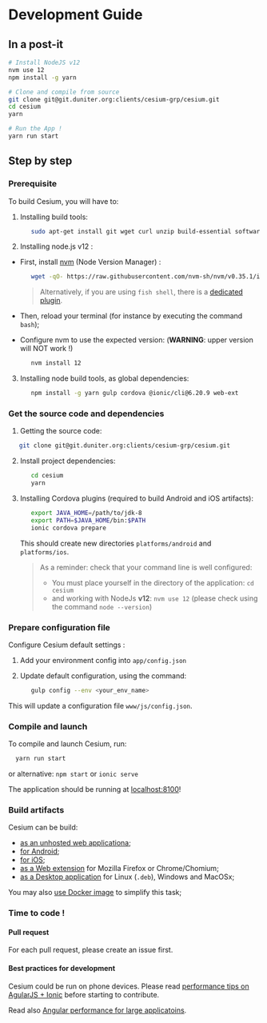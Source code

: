 # Development Guide

## In a post-it

```bash
# Install NodeJS v12
nvm use 12
npm install -g yarn 

# Clone and compile from source
git clone git@git.duniter.org:clients/cesium-grp/cesium.git
cd cesium
yarn

# Run the App !
yarn run start
```


## Step by step

### Prerequisite  

To build Cesium, you will have to: 
 
1. Installing build tools:
   ```bash
      sudo apt-get install git wget curl unzip build-essential software-properties-common ruby ruby-dev ruby-ffi gcc make
   ```

2. Installing node.js v12 :

  * First, install [nvm](https://github.com/nvm-sh/nvm) (Node Version Manager) :    
    ```bash
       wget -qO- https://raw.githubusercontent.com/nvm-sh/nvm/v0.35.1/install.sh | bash
    ```

    > Alternatively, if you are using `fish shell`, there is a [dedicated plugin](https://github.com/jorgebucaran/fish-nvm).

  * Then, reload your terminal (for instance by executing the command `bash`);

  * Configure nvm to use the expected version: (**WARNING**: upper version will NOT work !) 
    ```bash
       nvm install 12
    ```
      
3. Installing node build tools, as global dependencies:
   ```bash
      npm install -g yarn gulp cordova @ionic/cli@6.20.9 web-ext
   ```
   
### Get the source code and dependencies
   
1. Getting the source code:    
  ```bash
     git clone git@git.duniter.org:clients/cesium-grp/cesium.git
  ```
  
2. Install project dependencies:    
   ```bash
      cd cesium
      yarn
   ```

3. Installing Cordova plugins (required to build Android and iOS artifacts): 
   ```bash
      export JAVA_HOME=/path/to/jdk-8
      export PATH=$JAVA_HOME/bin:$PATH
      ionic cordova prepare
   ```

   This should create new directories `platforms/android` and `platforms/ios`.

   > As a reminder: check that your command line is well configured:
   > - You must place yourself in the directory of the application: `cd cesium`
   > - and working with NodeJs **v12**: `nvm use 12` (please check using the command `node --version`)
    

### Prepare configuration file

Configure Cesium default settings :
 
1. Add your environment config into `app/config.json`
   
2. Update default configuration, using the command:    
   ```bash
      gulp config --env <your_env_name> 
   ```

  This will update a configuration file `www/js/config.json`.
 
### Compile and launch

To compile and launch Cesium, run:
```bash
  yarn run start
```

or alternative: `npm start` or `ionic serve` 

The application should be running at [localhost:8100](http://localhost:8100)!


### Build artifacts 

Cesium can be build:
- [as an unhosted web applicationa](build_web.md);
- [for Android](build_android.md);
- [for iOS](build_ios.md);
- [as a Web extension](build_web_extension.md) for Mozilla Firefox or Chrome/Chomium;
- [as a Desktop application](build_desktop.md) for Linux (`.deb`), Windows and MacOSx;

You may also [use Docker image](build_docker.md) to simplify this task;   


### Time to code !

#### Pull request

For each pull request, please create an issue first.

#### Best practices for development

Cesium could be run on phone devices. Please read [performance tips on AgularJS + Ionic](http://julienrenaux.fr/2015/08/24/ultimate-angularjs-and-ionic-performance-cheat-sheet/)
before starting to contribute.

Read also [Angular performance for large applicatoins](https://www.airpair.com/angularjs/posts/angularjs-performance-large-applications). 
